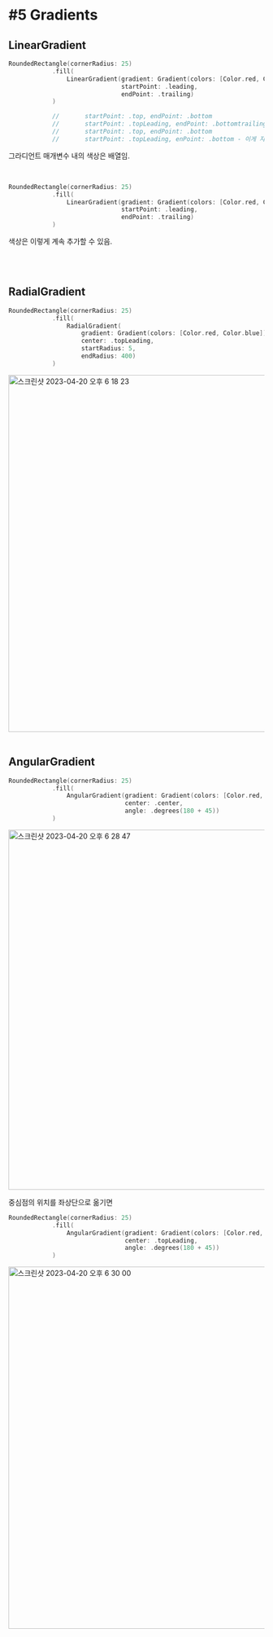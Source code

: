 # #5 Gradients
## LinearGradient

```swift
RoundedRectangle(cornerRadius: 25)
            .fill(
                LinearGradient(gradient: Gradient(colors: [Color.red, Color.blue]),
                               startPoint: .leading,
                               endPoint: .trailing)
            )

            //       startPoint: .top, endPoint: .bottom
            //       startPoint: .topLeading, endPoint: .bottomtrailing
            //       startPoint: .top, endPoint: .bottom
            //       startPoint: .topLeading, enPoint: .bottom - 이게 자주 사용됨
```
그라디언트 매개변수 내의 색상은 배열임. 

<br>


```swift
RoundedRectangle(cornerRadius: 25)
            .fill(
                LinearGradient(gradient: Gradient(colors: [Color.red, Color.blue, Color.orange, Color.purple]),
                               startPoint: .leading,
                               endPoint: .trailing)
            )
```
색상은 이렇게 계속 추가할 수 있음. 

<br>
<br>

## RadialGradient

```swift
RoundedRectangle(cornerRadius: 25)
            .fill(
                RadialGradient(
                    gradient: Gradient(colors: [Color.red, Color.blue]),
                    center: .topLeading,
                    startRadius: 5,
                    endRadius: 400)
            )
```
<img width="701" alt="스크린샷 2023-04-20 오후 6 18 23" src="https://user-images.githubusercontent.com/87987002/233320288-638f06dc-63ad-45d3-a4e5-6a2bdf98b390.png">

<br>
<br>

## AngularGradient
```swift
RoundedRectangle(cornerRadius: 25)
            .fill(
                AngularGradient(gradient: Gradient(colors: [Color.red, Color.blue]),
                                center: .center,
                                angle: .degrees(180 + 45))
            )
```

<img width="707" alt="스크린샷 2023-04-20 오후 6 28 47" src="https://user-images.githubusercontent.com/87987002/233323227-9b4d9ae6-74ee-489d-8ca1-f94e8f986510.png">


중심점의 위치를 좌상단으로 옮기면

```swift
RoundedRectangle(cornerRadius: 25)
            .fill(
                AngularGradient(gradient: Gradient(colors: [Color.red, Color.blue]),
                                center: .topLeading,
                                angle: .degrees(180 + 45))
            )
```
<img width="711" alt="스크린샷 2023-04-20 오후 6 30 00" src="https://user-images.githubusercontent.com/87987002/233323527-81638b86-9b11-42cc-957e-c37899a8b463.png">

